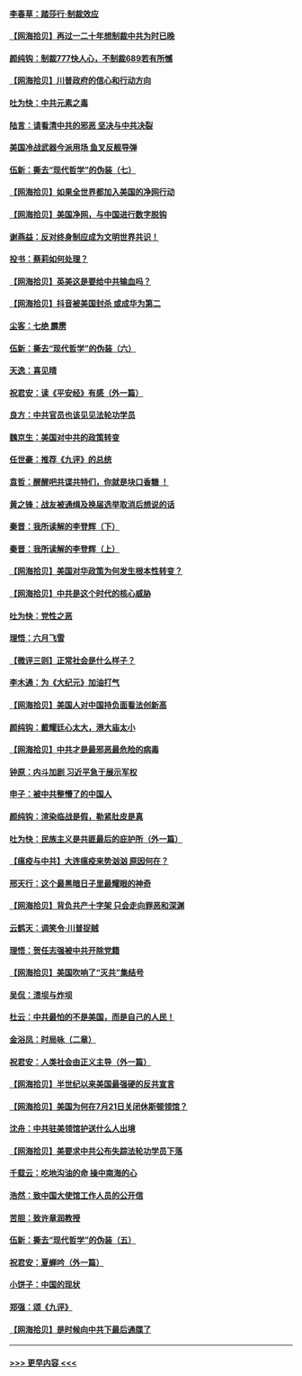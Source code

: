 #### [李春草：踏莎行·制裁效应](../pages/nsc993/n12318290.md?t=08100902) 
#### [【网海拾贝】再过一二十年想制裁中共为时已晚](../pages/nsc993/n12318195.md?t=08100902) 
#### [颜纯钩：制裁777快人心，不制裁689若有所憾](../pages/nsc993/n12316912.md?t=08100902) 
#### [【网海拾贝】川普政府的信心和行动方向](../pages/nsc993/n12316673.md?t=08100902) 
#### [吐为快：中共元素之毒](../pages/nsc993/n12316547.md?t=08100902) 
#### [陆言：请看清中共的邪恶 坚决与中共决裂](../pages/nsc993/n12315784.md?t=08100902) 
#### [美国冷战武器今派用场 鱼叉反舰导弹](../pages/nsc993/n12316258.md?t=08100902) 
#### [伍新：撕去“现代哲学”的伪装（七）](../pages/nsc993/n12315846.md?t=08100902) 
#### [【网海拾贝】如果全世界都加入美国的净网行动](../pages/nsc993/n12315588.md?t=08100902) 
#### [【网海拾贝】美国净网，与中国进行数字脱钩](../pages/nsc993/n12312813.md?t=08100902) 
#### [谢燕益：反对终身制应成为文明世界共识！](../pages/nsc993/n12310465.md?t=08100902) 
#### [投书：蔡莉如何处理？](../pages/nsc993/n12310224.md?t=08100902) 
#### [【网海拾贝】英美这是要给中共输血吗？](../pages/nsc993/n12307646.md?t=08100902) 
#### [【网海拾贝】抖音被美国封杀 或成华为第二](../pages/nsc993/n12305277.md?t=08100902) 
#### [尘客：七绝 霹雳](../pages/nsc993/n12304053.md?t=08100902) 
#### [伍新：撕去“现代哲学”的伪装（六）](../pages/nsc993/n12303243.md?t=08100902) 
#### [天逸：喜见晴](../pages/nsc993/n12303226.md?t=08100902) 
#### [祝君安：读《平安经》有感（外一篇）](../pages/nsc993/n12303170.md?t=08100902) 
#### [良方：中共官员也该见见法轮功学员](../pages/nsc993/n12302985.md?t=08100902) 
#### [魏京生：美国对中共的政策转变](../pages/nsc993/n12302929.md?t=08100902) 
#### [任世豪：推荐《九评》的总统](../pages/nsc993/n12302838.md?t=08100902) 
#### [袁哲：醒醒吧共谍共特们，你就是块口香糖 ！](../pages/nsc993/n12302678.md?t=08100902) 
#### [黄之锋：战友被通缉及换届选举取消后想说的话](../pages/nsc993/n12302681.md?t=08100902) 
#### [秦晋：我所读解的李登辉（下）](../pages/nsc993/n12302171.md?t=08100902) 
#### [秦晋：我所读解的李登辉（上）](../pages/nsc993/n12301979.md?t=08100902) 
#### [【网海拾贝】美国对华政策为何发生根本性转变？](../pages/nsc993/n12302091.md?t=08100902) 
#### [【网海拾贝】中共是这个时代的核心威胁](../pages/nsc993/n12300541.md?t=08100902) 
#### [吐为快：党性之恶](../pages/nsc993/n12300263.md?t=08100902) 
#### [理悟：六月飞雪](../pages/nsc993/n12300243.md?t=08100902) 
#### [【微评三则】正常社会是什么样子？](../pages/nsc993/n12300228.md?t=08100902) 
#### [李木通：为《大纪元》加油打气](../pages/nsc993/n12280363.md?t=08100902) 
#### [【网海拾贝】美国人对中国持负面看法创新高](../pages/nsc993/n12298720.md?t=08100902) 
#### [颜纯钩：戴耀廷心太大，港大庙太小](../pages/nsc993/n12297682.md?t=08100902) 
#### [【网海拾贝】中共才是最邪恶最危险的病毒](../pages/nsc993/n12296470.md?t=08100902) 
#### [钟原：内斗加剧 习近平急于展示军权](../pages/nsc993/n12292544.md?t=08100902) 
#### [申子：被中共整懵了的中国人](../pages/nsc993/n12291389.md?t=08100902) 
#### [颜纯钩：渲染临战是假，勒紧肚皮是真](../pages/nsc993/n12290945.md?t=08100902) 
#### [吐为快：民族主义是共匪最后的庇护所（外一篇）](../pages/nsc993/n12290887.md?t=08100902) 
#### [【瘟疫与中共】大连瘟疫来势汹汹 原因何在？](../pages/nsc993/n12287474.md?t=08100902) 
#### [邢天行：这个最黑暗日子里最耀眼的神奇](../pages/nsc993/n12289882.md?t=08100902) 
#### [【网海拾贝】背负共产十字架 只会走向罪恶和深渊](../pages/nsc993/n12288290.md?t=08100902) 
#### [云鹤天：调笑令·川普捉贼](../pages/nsc993/n12285672.md?t=08100902) 
#### [理悟：贺任志强被中共开除党籍](../pages/nsc993/n12285597.md?t=08100902) 
#### [【网海拾贝】美国吹响了“灭共”集结号](../pages/nsc993/n12284522.md?t=08100902) 
#### [吴侃：溃坝与炸坝](../pages/nsc993/n12283593.md?t=08100902) 
#### [杜云：中共最怕的不是美国，而是自己的人民！](../pages/nsc993/n12282935.md?t=08100902) 
#### [金浴凤：时局咏（二章）](../pages/nsc993/n12282923.md?t=08100902) 
#### [祝君安：人类社会由正义主导（外一篇）](../pages/nsc993/n12282809.md?t=08100902) 
#### [【网海拾贝】半世纪以来美国最强硬的反共宣言](../pages/nsc993/n12282656.md?t=08100902) 
#### [【网海拾贝】美国为何在7月21日关闭休斯顿领馆？](../pages/nsc993/n12279731.md?t=08100902) 
#### [沈舟：中共驻美领馆护送什么人出境](../pages/nsc993/n12278949.md?t=08100902) 
#### [【网海拾贝】美要求中共公布失踪法轮功学员下落](../pages/nsc993/n12277656.md?t=08100902) 
#### [千载云：吃地沟油的命 操中南海的心](../pages/nsc993/n12277533.md?t=08100902) 
#### [浩然：致中国大使馆工作人员的公开信](../pages/nsc993/n12277436.md?t=08100902) 
#### [苦胆：致许章润教授](../pages/nsc993/n12274876.md?t=08100902) 
#### [伍新：撕去“现代哲学”的伪装（五）](../pages/nsc993/n12274833.md?t=08100902) 
#### [祝君安：夏蝉吟（外一篇）](../pages/nsc993/n12274794.md?t=08100902) 
#### [小饼子：中国的现状](../pages/nsc993/n12274774.md?t=08100902) 
#### [郑强：颂《九评》](../pages/nsc993/n12274570.md?t=08100902) 
#### [【网海拾贝】是时候向中共下最后通牒了](../pages/nsc993/n12274156.md?t=08100902) 

----
#### [ >>> 更早内容 <<< ](../indexes/nsc993-earlier.md)

